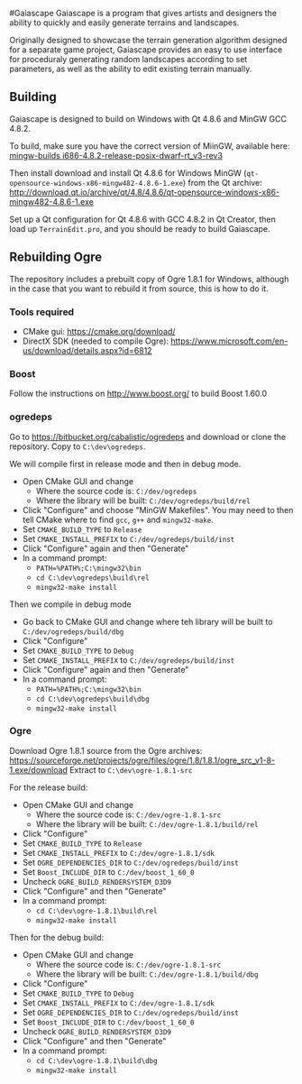 #Gaiascape
Gaiascape is a program that gives artists and designers the ability to quickly and easily generate terrains 
and landscapes.

Originally designed to showcase the terrain generation algorithm designed for a separate game project, 
Gaiascape provides an easy to use interface for proceduraly generating random landscapes according to set 
parameters, as well as the ability to edit existing terrain manually.

## Building
Gaiascape is designed to build on Windows with Qt 4.8.6 and MinGW GCC 4.8.2.

To build, make sure you have the correct version of MiinGW, available here:
[mingw-builds i686-4.8.2-release-posix-dwarf-rt_v3-rev3](http://sourceforge.net/projects/mingw-w64/files/Toolchains%20targetting%20Win32/Personal%20Builds/mingw-builds/4.8.2/threads-posix/dwarf/i686-4.8.2-release-posix-dwarf-rt_v3-rev3.7z/download)

Then install download and install Qt 4.8.6 for Windows MinGW (`qt-opensource-windows-x86-mingw482-4.8.6-1.exe`) 
from the Qt archive: http://download.qt.io/archive/qt/4.8/4.8.6/qt-opensource-windows-x86-mingw482-4.8.6-1.exe

Set up a Qt configuration for Qt 4.8.6 with GCC 4.8.2 in Qt Creator, then load up `TerrainEdit.pro`, and you
should be ready to build Gaiascape.


## Rebuilding Ogre

The repository includes a prebuilt copy of Ogre 1.8.1 for Windows, although in the case that you want to 
rebuild it from source, this is how to do it.

### Tools required
 - CMake gui: https://cmake.org/download/
 - DirectX SDK (needed to compile Ogre): https://www.microsoft.com/en-us/download/details.aspx?id=6812

### Boost
Follow the instructions on http://www.boost.org/ to build Boost 1.60.0

### ogredeps
Go to https://bitbucket.org/cabalistic/ogredeps and download or clone the repository. Copy to 
`C:\dev\ogredeps`.

We will compile first in release mode and then in debug mode. 

*   Open CMake GUI and change
    *   Where the source code is: `C:/dev/ogredeps`
    *   Where the library will be built: `C:/dev/ogredeps/build/rel`
*   Click "Configure" and choose "MinGW Makefiles". You may need to then tell CMake where to find `gcc`, `g++`
   and `mingw32-make`.
*   Set `CMAKE_BUILD_TYPE` to `Release`
*   Set `CMAKE_INSTALL_PREFIX` to `C:/dev/ogredeps/build/inst`
*   Click "Configure" again and then "Generate"
*   In a command prompt:
    *   `PATH=%PATH%;C:\mingw32\bin`
    *   `cd C:\dev\ogredeps\build\rel`
    *   `mingw32-make install`
   
Then we compile in debug mode
*   Go back to CMake GUI and change where teh library will be built to `C:/dev/ogredeps/build/dbg`
*   Click "Configure"
*   Set `CMAKE_BUILD_TYPE` to `Debug`
*   Set `CMAKE_INSTALL_PREFIX` to `C:/dev/ogredeps/build/inst`
*   Click "Configure" again and then "Generate"
*   In a command prompt:
    *   `PATH=%PATH%;C:\mingw32\bin`
    *   `cd C:\dev\ogredeps\build\dbg`
    *   `mingw32-make install`

### Ogre

Download Ogre 1.8.1 source from the Ogre archives: 
https://sourceforge.net/projects/ogre/files/ogre/1.8/1.8.1/ogre_src_v1-8-1.exe/download
Extract to `C:\dev\ogre-1.8.1-src`

For the release build: 
*   Open CMake GUI and change
    *   Where the source code is: `C:/dev/ogre-1.8.1-src`
    *   Where the library will be built: `C:/dev/ogre-1.8.1/build/rel`
*   Click "Configure"
*   Set `CMAKE_BUILD_TYPE` to `Release`
*   Set `CMAKE_INSTALL_PREFIX` to `C:/dev/ogre-1.8.1/sdk`
*   Set `OGRE_DEPENDENCIES_DIR` to `C:/dev/ogredeps/build/inst`
*   Set `Boost_INCLUDE_DIR` to `C:/dev/boost_1_60_0`
*   Uncheck `OGRE_BUILD_RENDERSYSTEM_D3D9`
*   Click "Configure" and then "Generate"
*   In a command prompt:
    *   `cd C:\dev\ogre-1.8.1\build\rel`
    *   `mingw32-make install`

Then for the debug build:
*   Open CMake GUI and change
    *   Where the source code is: `C:/dev/ogre-1.8.1-src`
    *   Where the library will be built: `C:/dev/ogre-1.8.1/build/dbg`
*   Click "Configure"
*   Set `CMAKE_BUILD_TYPE` to `Debug`
*   Set `CMAKE_INSTALL_PREFIX` to `C:/dev/ogre-1.8.1/sdk`
*   Set `OGRE_DEPENDENCIES_DIR` to `C:/dev/ogredeps/build/inst`
*   Set `Boost_INCLUDE_DIR` to `C:/dev/boost_1_60_0`
*   Uncheck `OGRE_BUILD_RENDERSYSTEM_D3D9`
*   Click "Configure" and then "Generate"
*   In a command prompt:
    *   `cd C:\dev\ogre-1.8.1\build\dbg`
    *   `mingw32-make install`
   
